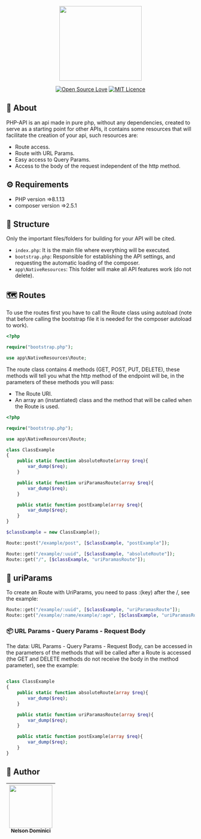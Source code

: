 <p align="center" >

<img style="object-fit: cover;" src="https://user-images.githubusercontent.com/89428967/219802149-5f759c02-f575-461e-a777-29e5029d55fe.png" width="220px" height="200px">


</p>

<span align="center" >

[![Open Source Love](https://badges.frapsoft.com/os/v2/open-source.png?v=103)](https://github.com/ellerbrock/open-source-badges/)
[![MIT Licence](https://badges.frapsoft.com/os/mit/mit.svg?v=103)](https://opensource.org/licenses/mit-license.php)

</span>

<h2>🚀 About</h2>
<p>
PHP-API is an api made in pure php, without any dependencies, created to serve as a starting point for other APIs, it contains some resources that will facilitate the creation of your api, such resources are:
<p>

<ul>
  <li>Route access.</li>
  <li>Route with URL Params.</li>
  <li>Easy access to Query Params.</li>
  <li>Access to the body of the request independent of the http method.</li>
  <liBody data protected against xss attacks.</li>
</ul>

<h2>⚙ Requirements</h2>
<ul>
  <li>PHP version =>8.1.13</li>
  <li>composer version =>2.5.1</li>
</ul>

## 🌱 Structure

<p>
Only the important files/folders for building for your API will be cited.
</p>

- `index.php`: It is the main file where everything will be executed.
- `bootstrap.php`: Responsible for establishing the API settings, and requesting the automatic loading of the composer.
- `app\NativeResources`: This folder will make all API features work (do not delete).

## 🗺 Routes
<p>To use the routes first you have to call the Route class using autoload (note that before calling the bootstrap file it is needed for the composer autoload to work).</p>
  
```php
<?php

require("bootstrap.php");

use app\NativeResources\Route;

```

<p>The route class contains 4 methods (GET, POST, PUT, DELETE), these methods will tell you what the http method of the endpoint will be, in the parameters of these methods you will pass:<p>

<ul>
 
 <li>The Route URI.</li>
 <li>An array an (instantiated) class and the method that will be called when the Route is used.</li>
 
</ul>


```php
<?php

require("bootstrap.php");

use app\NativeResources\Route;

class ClassExample
{
	public static function absoluteRoute(array $req){
		var_dump($req);
	}

	public static function uriParamasRoute(array $req){
		var_dump($req);
	}

	public static function postExample(array $req){
		var_dump($req);
	}
}

$classExample = new ClassExample();

Route::post("/example/post", [$classExample, "postExample"]);

Route::get("/example/:uuid", [$classExample, "absoluteRoute"]);
Route::get("/", [$classExample, "uriParamasRoute"]);

```



## 🎲 uriParams
<p>
To create an Route with UriParams, you need to pass :(key) after the /, see the example:
</p>

```php
Route::get("/example/:uuid", [$classExample, "uriParamasRoute"]);
Route::get("/example/:name/example/:age", [$classExample, "uriParamasRoute"]);

```
### 📦 URL Params - Query Params - Request Body

<p>
The data: URL Params - Query Params - Request Body, can be accessed in the parameters of the methods that will be called after a Route is accessed (the GET and DELETE methods do not receive the body in the method parameter), see the example:
</p>


```php

class ClassExample
{
	public static function absoluteRoute(array $req){
		var_dump($req);
	}

	public static function uriParamasRoute(array $req){
		var_dump($req);
	}

	public static function postExample(array $req){
		var_dump($req);
	}
}

```


<h2>🧷 Author</h2>

| [<img src="https://avatars.githubusercontent.com/Nelson-Dominici" width=115><br><sub>Nelson Dominici</sub>](https://github.com/Nelson-Dominici) |
| :---: |
